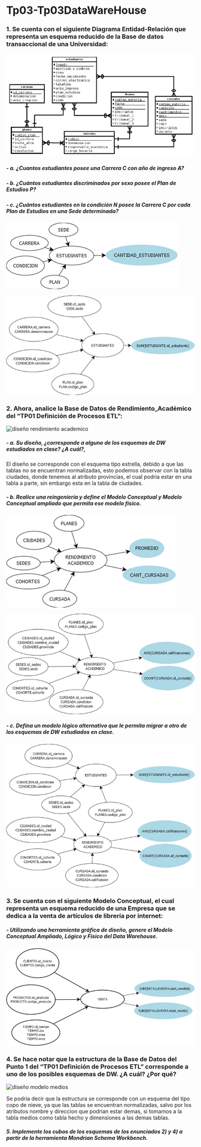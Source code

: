 # Tp03-Tp03DataWareHouse
### 1. Se cuenta con el siguiente Diagrama Entidad-Relación que representa un esquema reducido de la Base de datos transaccional de una Universidad:

![diagrama_DER](img/DER_punto1.jpg)

##### - a. ¿Cuantos estudiantes posee una Carrera C con año de ingreso A?
##### - b. ¿Cuántos estudiantes discriminados por sexo posee el Plan de Estudios P?
##### - c. ¿Cuántos estudiantes en la condición N posee la Carrera C por cada Plan de Estudios en una Sede determinada?

![modelo conceptual](img/modelo_conceptual_1.png)

![diagrama_punto1](img/diagrama_punto1.png)

### 2. Ahora, analice la Base de Datos de Rendimiento_Académico del “TP01 Definición de Procesos ETL”:

![diseño rendimiento academico](img/diseño_rendimiento_academico.jpg)

##### - a. Su diseño, ¿corresponde a alguno de los esquemas de DW estudiados en clase? ¿A cuál?,

El diseño se corresponde con el esquema tipo estrella, debido a que las tablas no se encuentran normalizadas, esto podemos observar con la tabla ciudades, donde tenemos al atributo provincias, el cual podria estar en una tabla a parte, sin embargo esta en la tabla de ciudades.

##### - b. Realice una reingeniería y define el Modelo Conceptual y Modelo Conceptual ampliado que permita ese modelo físico.

![modelo conceptual](img/modelo_conceptual_2b.png)

![diseño reingenieria](img/diagrama_punto2.png)

##### - c. Defina un modelo lógico alternativo que le permita migrar a otro de los esquemas de DW estudiados en clase.

![diseño diagrama logico alternativo](img/diagrama_punto2c.png)

### 3. Se cuenta con el siguiente Modelo Conceptual, el cual representa un esquema reducido de una Empresa que se dedica a la venta de artículos de librería por internet:

##### - Utilizando una herramienta gráfica de diseño, genere el Modelo Conceptual Ampliado, Lógico y Físico del Data Warehouse.

![diseño modelo logico](img/diagrama_punto3.png)

### 4. Se hace notar que la estructura de la Base de Datos del Punto 1 del “TP01 Definición de Procesos ETL” corresponde a uno de los posibles esquemas de DW. ¿A cuál? ¿Por qué?

![diseño modelo medios](img/diseño_tabla_medios.jpg)

Se podria decir que la estructura se corresponde con un esquema del tipo copo de nieve, ya que las tablas se encuentran normalizadas, salvo por los atributos nombre y direccion que podrian estar demas, si tomamos a la tabla medios como tabla hecho y dimensiones a las demas tablas. 

##### 5. Implemente los cubos de los esquemas de los enunciados 2) y 4) a partir de la herramienta Mondrian Schema Workbench.




